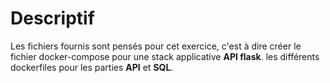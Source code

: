 # Descriptif

Les fichiers fournis sont pensés pour cet exercice, c'est à dire créer le fichier docker-compose pour une stack applicative **API flask**. les différents dockerfiles pour les parties **API** et **SQL**.
